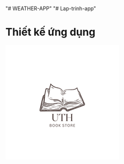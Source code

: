 "# WEATHER-APP" 
"# Lap-trinh-app" 
# Thiết kế ứng dụng 

[![Design](https://github.com/XuanDuNe/Lap-trinh-app/blob/main/UTH/uth%201.png?raw=true)](https://www.figma.com/design/8gFChQa19wQv1FIr99iDwf/sach?node-id=1-2&t=g49mM4C0YptoS7pP-1)

